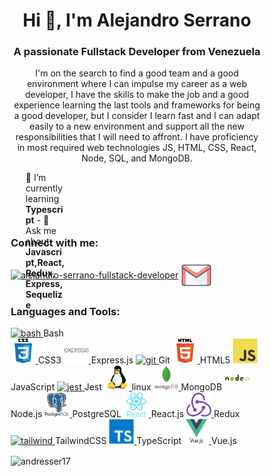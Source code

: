 <style>
  * {
    margin: none;
    padding: none;
    box-sizing: border-box;
  }

  ul {
    display: flex;
    flex-wrap: wrap;
    list-style: none;
  }

  li {
    width: 4rem;
    height: 4rem;
      margin-right: 4rem;
    margin-bottom: 1rem;
  }

  li span {
    display: block;
  }
</style>

<h1 align="center">Hi 👋, I'm Alejandro Serrano</h1>
<h3 align="center">A passionate Fullstack Developer from Venezuela</h3>

<p align="center">
  I'm on the search to find a good team and a good environment where I can
  impulse my career as a web developer, I have the skills to make the job and a
  good experience learning the last tools and frameworks for being a good
  developer, but I consider I learn fast and I can adapt easily to a new
  environment and support all the new responsibilities that I will need to
  affront. I have proficiency in most required web technologies JS, HTML, CSS,
  React, Node, SQL, and MongoDB.
</p>

- 🌱 I’m currently learning **Typescript** - 💬 Ask me about **Javascript,React,
Redux, Express, Sequelize**

<h3 align="left">Connect with me:</h3>
<p align="left">
  <a href="https://linkedin.com/in/alejandro-serrano-fullstack" target="blank"
    ><img
      align="center"
      src="https://raw.githubusercontent.com/rahuldkjain/github-profile-readme-generator/master/src/images/icons/Social/linked-in-alt.svg"
      alt="alejandro-serrano-fullstack-developer"
      height="30"
      width="40"
  /></a>
  <a href="mailto:andresserserrano2020@gmail.com" target="blank"
    ><img
      align="center"
      src="./icons/gmail-icon.svg"
      alt="alejandro-serrano-fullstack-developer"
      width="50"
  /></a>
</p>

<h3 align="left">Languages and Tools:</h3>
<div>
  <span style="display:block;width:fit-content;">
    <a
      href="https://www.gnu.org/software/bash/"
      target="_blank"
      rel="noreferrer"
    >
      <img
        src="https://www.vectorlogo.zone/logos/gnu_bash/gnu_bash-icon.svg"
        alt="bash"
        width="40"
        height="40"
      />
    </a>
    <span>Bash</span>
  </span>
  <span>
    <a href="https://www.w3schools.com/css/" target="_blank" rel="noreferrer">
      <img
        src="https://raw.githubusercontent.com/devicons/devicon/master/icons/css3/css3-original-wordmark.svg"
        alt="css3"
        width="40"
        height="40"
      />
    </a>
    <span>CSS3</span>
  </span>
  <span>
    <a href="https://expressjs.com" target="_blank" rel="noreferrer">
      <img
        src="https://raw.githubusercontent.com/devicons/devicon/master/icons/express/express-original-wordmark.svg"
        alt="express"
        width="40"
        height="40"
      />
    </a>
    <span>Express.js</span>
  </span>
  <span>
    <a href="https://git-scm.com/" target="_blank" rel="noreferrer">
      <img
        src="https://www.vectorlogo.zone/logos/git-scm/git-scm-icon.svg"
        alt="git"
        width="40"
        height="40"
      />
    </a>
    <span>Git</span>
  </span>
  <span>
    <a href="https://www.w3.org/html/" target="_blank" rel="noreferrer">
      <img
        src="https://raw.githubusercontent.com/devicons/devicon/master/icons/html5/html5-original-wordmark.svg"
        alt="html5"
        width="40"
        height="40"
      />
    </a>
    <span>HTML5</span>
  </span>
  <span>
    <a
      href="https://developer.mozilla.org/en-US/docs/Web/JavaScript"
      target="_blank"
      rel="noreferrer"
    >
      <img
        src="https://raw.githubusercontent.com/devicons/devicon/master/icons/javascript/javascript-original.svg"
        alt="javascript"
        width="40"
        height="40"
      />
    </a>
    <span>JavaScript</span>
  </span>
  <span>
    <a href="https://jestjs.io" target="_blank" rel="noreferrer">
      <img
        src="https://www.vectorlogo.zone/logos/jestjsio/jestjsio-icon.svg"
        alt="jest"
        width="40"
        height="40"
      />
    </a>
    <span>Jest</span>
  </span>
  <span>
    <a href="https://www.divnux.org/" target="_blank" rel="noreferrer">
      <img
        src="https://raw.githubusercontent.com/devicons/devicon/master/icons/linux/linux-original.svg"
        alt="linux"
        width="40"
        height="40"
      />
    </a>
    <span>linux</span>
  </span>
  <span>
    <a href="https://www.mongodb.com/" target="_blank" rel="noreferrer">
      <img
        src="https://raw.githubusercontent.com/devicons/devicon/master/icons/mongodb/mongodb-original-wordmark.svg"
        alt="mongodb"
        width="40"
        height="40"
      />
    </a>
    <span>MongoDB</span>
  </span>
  <span>
    <a href="https://nodejs.org" target="_blank" rel="noreferrer">
      <img
        src="https://raw.githubusercontent.com/devicons/devicon/master/icons/nodejs/nodejs-original-wordmark.svg"
        alt="nodejs"
        width="40"
        height="40"
      />
    </a>
    <span>Node.js</span>
  </span>
  <span>
    <a href="https://www.postgresql.org" target="_blank" rel="noreferrer">
      <img
        src="https://raw.githubusercontent.com/devicons/devicon/master/icons/postgresql/postgresql-original-wordmark.svg"
        alt="postgresql"
        width="40"
        height="40"
      />
    </a>
    <span>PostgreSQL</span>
  </span>
  <span>
    <a href="https://reactjs.org/" target="_blank" rel="noreferrer">
      <img
        src="https://raw.githubusercontent.com/devicons/devicon/master/icons/react/react-original-wordmark.svg"
        alt="react"
        width="40"
        height="40"
      />
    </a>
    <span>React.js</span>
  </span>
  <span>
    <a href="https://redux.js.org" target="_blank" rel="noreferrer">
      <img
        src="https://raw.githubusercontent.com/devicons/devicon/master/icons/redux/redux-original.svg"
        alt="redux"
        width="40"
        height="40"
      />
    </a>
    <span>Redux</span>
  </span>
  <span>
    <a href="https://tailwindcss.com/" target="_blank" rel="noreferrer">
      <img
        src="https://www.vectorlogo.zone/logos/tailwindcss/tailwindcss-icon.svg"
        alt="tailwind"
        width="40"
        height="40"
      />
    </a>
    <span>TailwindCSS</span>
  </span>
  <span>
    <a href="https://www.typescriptlang.org/" target="_blank" rel="noreferrer">
      <img
        src="https://raw.githubusercontent.com/devicons/devicon/master/icons/typescript/typescript-original.svg"
        alt="typescript"
        width="40"
        height="40"
      />
    </a>
    <span>TypeScript</span>
  </span>
  <span>
    <a href="https://vuejs.org/" target="_blank" rel="noreferrer">
      <img
        src="https://raw.githubusercontent.com/devicons/devicon/master/icons/vuejs/vuejs-original-wordmark.svg"
        alt="vuejs"
        width="40"
        height="40"
      />
    </a>
    <span>Vue.js</span>
  </span>
</div>

<p>
  <img
    align="center"
    src="https://github-readme-stats.vercel.app/api/top-langs?username=andresser17&show_icons=true&locale=en&layout=compact"
    alt="andresser17"
  />
</p>
